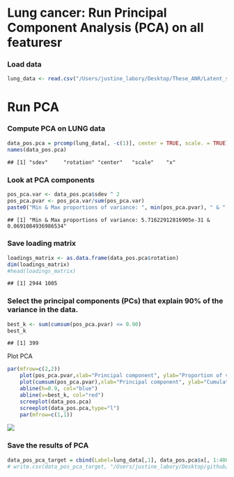 Lung cancer: Run Principal Component Analysis (PCA) on all featuresr
================

### Load data

``` r
lung_data <- read.csv("/Users/justine_labory/Desktop/These_ANR/Latent_space_metabolomics/lung_project/LUNG.ALL.FEAT.csv")
```

# Run PCA

### Compute PCA on LUNG data

``` r
data_pos.pca = prcomp(lung_data[, -c(1)], center = TRUE, scale. = TRUE)
names(data_pos.pca)
```

    ## [1] "sdev"     "rotation" "center"   "scale"    "x"

### Look at PCA components

``` r
pos_pca.var <- data_pos.pca$sdev ^ 2
pos_pca.pvar <- pos_pca.var/sum(pos_pca.var)
paste0("Min & Max proportions of variance: ", min(pos_pca.pvar), " & ", max(pos_pca.pvar))
```

    ## [1] "Min & Max proportions of variance: 5.71622912816905e-31 & 0.0691084936986534"

### Save loading matrix

``` r
loadings_matrix <- as.data.frame(data_pos.pca$rotation)
dim(loadings_matrix)
#head(loadings_matrix)
```

    ## [1] 2944 1005

### Select the principal components (PCs) that explain 90% of the variance in the data.

``` r
best_k <- sum(cumsum(pos_pca.pvar) <= 0.90)
best_k
```

    ## [1] 399

Plot PCA

``` r
par(mfrow=c(2,2))
    plot(pos_pca.pvar,xlab="Principal component", ylab="Proportion of variance explained", ylim=c(0,1), type='b')
    plot(cumsum(pos_pca.pvar),xlab="Principal component", ylab="Cumulative Proportion of variance explained", ylim=c(0,1), type='b')
    abline(h=0.9, col="blue")
    abline(v=best_k, col="red")
    screeplot(data_pos.pca)
    screeplot(data_pos.pca,type="l")
    par(mfrow=c(1,1))
```

<img src="Lung-Cancer_PCA_All-features_Extraction_files/figure-gfm/unnamed-chunk-6-1.png" style="display: block; margin: auto;" />

### Save the results of PCA

``` r
data_pos_pca_target = cbind(Label=lung_data[,1], data_pos.pca$x[, 1:400])
# write.csv(data_pos_pca_target, "/Users/justine_labory/Desktop/github/plantnet/Metabolomic_project/lung_project/data/LUNG.PCA.csv", row.names = F)
```
